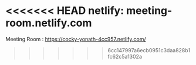 <<<<<<< HEAD
netlify: meeting-room.netlify.com
=======
Meeting Room : https://cocky-yonath-4cc957.netlify.com/
>>>>>>> 6cc147997a6ecb0951c3daa828b1fc62c5a1302a

